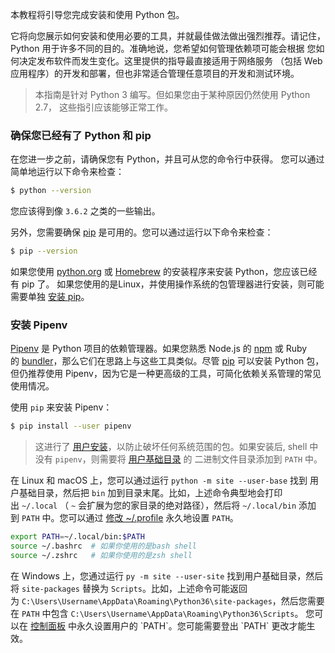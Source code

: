 本教程将引导您完成安装和使用 Python 包。

它将向您展示如何安装和使用必要的工具，并就最佳做法做出强烈推荐。请记住， Python 用于许多不同的目的。准确地说，您希望如何管理依赖项可能会根据 您如何决定发布软件而发生变化。这里提供的指导最直接适用于网络服务 （包括 Web 应用程序）的开发和部署，但也非常适合管理任意项目的开发和测试环境。

> 本指南是针对 Python 3 编写。但如果您由于某种原因仍然使用 Python 2.7， 这些指引应该能够正常工作。

### 确保您已经有了 Python 和 pip


在您进一步之前，请确保您有 Python，并且可从您的命令行中获得。 您可以通过简单地运行以下命令来检查：

```zsh
$ python --version
```

您应该得到像 `3.6.2` 之类的一些输出。

另外，您需要确保 [pip](https://pypi.org/project/pip/) 是可用的。您可以通过运行以下命令来检查：

```zsh
$ pip --version
```

如果您使用 [python.org](https://python.org/) 或 [Homebrew](https://brew.sh/) 的安装程序来安装 Python，您应该已经有 pip 了。 如果您使用的是Linux，并使用操作系统的包管理器进行安装，则可能需要单独 [安装 pip](https://pip.pypa.io/en/stable/installing/)。


### 安装 Pipenv

[Pipenv](https://pipenv.kennethreitz.org/) 是 Python 项目的依赖管理器。如果您熟悉 Node.js 的 [npm](https://www.npmjs.com/) 或 Ruby 的 [bundler](http://bundler.io/)，那么它们在思路上与这些工具类似。尽管 [pip](https://pypi.org/project/pip/) 可以安装 Python 包， 但仍推荐使用 Pipenv，因为它是一种更高级的工具，可简化依赖关系管理的常见使用情况。

使用 `pip` 来安装 Pipenv：
```zsh
$ pip install --user pipenv

```

> 这进行了 [用户安装](https://pip.pypa.io/en/stable/user_guide/#user-installs)，以防止破坏任何系统范围的包。如果安装后, shell 中没有 `pipenv`，则需要将 [用户基础目录](https://docs.python.org/3/library/site.html#site.USER_BASE) 的 二进制文件目录添加到 `PATH` 中。

在 Linux 和 macOS 上，您可以通过运行 `python -m site --user-base` 找到 用户基础目录，然后把 `bin` 加到目录末尾。比如，上述命令典型地会打印出 `~/.local` （ `~` 会扩展为您的家目录的绝对路径），然后将 `~/.local/bin` 添加到 `PATH` 中。您可以通过 [修改 ~/.profile](https://stackoverflow.com/a/14638025) 永久地设置 `PATH`。
```zsh
export PATH=~/.local/bin:$PATH
source ~/.bashrc  # 如果你使用的是bash shell
source ~/.zshrc   # 如果你使用的是zsh shell

```

在 Windows 上，您通过运行 `py -m site --user-site` 找到用户基础目录，然后 将 `site-packages` 替换为 `Scripts`。比如，上述命令可能返回为 `C:\Users\Username\AppData\Roaming\Python36\site-packages`，然后您需要在 `PATH` 中包含 `C:\Users\Username\AppData\Roaming\Python36\Scripts`。 您可以在 [控制面板](https://msdn.microsoft.com/en-us/library/windows/desktop/bb776899(v=vs.85).aspx) 中永久设置用户的 `PATH`。您可能需要登出 `PATH` 更改才能生效。
